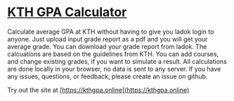 # [KTH GPA Calculator](https://kthgpa.online)
Calculate average GPA at KTH without having to give you ladok login to anyone. Just upload input grade report as a pdf and you will get your average grade. You can download your grade report from ladok. The calcuations are based on the guidelines from KTH. You can add courses, and change existing grades, if you want to simulate a result. All calculations are done locally in your browser, no data is sent to any server. If you have any issues, questions, or feedback, please create an issue on github.

Try out the site at [https://kthgpa.online](https://kthgpa.online)

